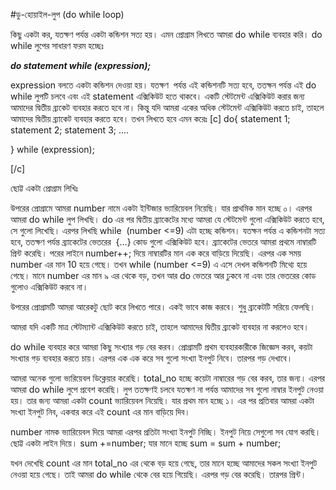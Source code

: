 #ডু-হোয়াইল-লুপ (do while loop)

কিছু একটা কর, যতক্ষণ পর্যন্ত একটা কন্ডিশন সত্য হয়। এমন প্রোগ্রাম লিখতে আমরা do while ব্যবহার করি।
do while লুপের সাধারণ ফরম হচ্ছেঃ

<strong><em>do statement while (expression); </em></strong>

expression বলতে একটা কন্ডিশন দেওয়া হয়। যতক্ষণ  পর্যন্ত এই কন্ডিশনটি সত্য হবে, ততক্ষন পর্যন্ত এই do while লুপটি চলবে এবং এই statement এক্সিকিউট হতে থাকবে। একটি স্টেটমেন্ট এক্সিকিউট করার জন্য আমাদের দ্বিতীয় ব্র্যকেট ব্যবহার করতে হবে না। কিন্তু যদি আমরা একের অধিক স্টেটমেন্ট এক্সিকিউট করতে চাই, তাহলে আমাদের দ্বিতীয় ব্র্যাকেট ব্যবহার করতে হবে। তখন লিখতে হবে এমন করেঃ
[c]
do{
 statement 1;
 statement 2;
 statement 3;
....

} while (expression);

[/c]


ছোট্ট একটা প্রোগ্রাম লিখিঃ
<script src="https://gist.github.com/jakirseu/1169ec06f1b567d35844.js"></script>

উপরের প্রোগ্রামে আমরা number নামে একটা ইন্টিজার ভ্যারিয়েবল নিয়েছি। যার প্রাথমিক মান হচ্ছে ০। এরপর আমরা do while লুপ লিখছি। do এর পর দ্বিতীয় ব্র্যাকেটের মধ্যে আমরা যে স্টেটমেন্ট গুলো এক্সিকিউট করতে হবে, সে গুলো লিখেছি। এরপর লিখছি while  (number &lt;=9) এটা হচ্ছে কন্ডিশন। যতক্ষন পর্যন্ত এ কন্ডিশনটা সত্য হবে, ততক্ষণ পর্যন্ত ব্র্যাকেটের ভেতরের  {…} কোড গুলো এক্সিকিউট হবে। ব্র্যাকেটের ভেতরে আমরা প্রথমে নাম্বারটি প্রিন্ট করেছি। পরের লাইনে number++; দিয়ে নাম্বারটির মান এক করে বাড়িয়ে দিয়েছি। এরপর এক সময় number এর মান 10 হয়ে গেছে। তখন while (number <=9) এ এসে দেখল কন্ডিশনটি মিথ্যে হয়ে গেছে। মানে number  এর মান ৯ এর থেকে বড়, তখন আর do  ভেতরে আর ঢুকবে না এবং তার ভেতরের কোড গুলোও এক্সিকিউট করবে না।

উপরের প্রোগ্রামটি আমরা আরেকটু ছোট করে লিখতে পারে। একই ভাবে কাজ করবে। শুধু ব্র্যকেটটি সরিয়ে ফেলছি।

<script src="https://gist.github.com/jakirseu/cba5766640488d50afcd.js"></script>

আমরা যদি একটি মাত্র স্টেটম্যান্ট এক্সিকিউট করতে চাই, তাহলে আমাদের দ্বিতীয় ব্র্যকেট ব্যবহার না করলেও হবে।

do while ব্যবহার করে আমরা কিছু সংখ্যার গড় বের করব। প্রোগ্রামটি প্রথম ব্যবহারকারীকে জিজ্ঞেস করব, কয়টা সংখ্যার গড় ব্যবহার করতে চায়। এরপর এক এক করে সব গুলো সংখ্যা ইনপুট নিবে। তারপর গড় দেখাবে।

<script src="https://gist.github.com/jakirseu/eb1c2d19e470a4f2d132.js"></script>

আমরা অনেক গুলো ভ্যরিয়েবল ডিক্লেয়ার করেছি। total_no  হচ্ছে কয়েটা নাম্বারের গড় বের করব, তার জন্য। এরপর আমরা do while লুপে প্রবেশ করেছি। লুপ ততক্ষণই চলবে যতক্ষণ না পর্যন্ত আমাদের সব গুলো নাম্বার ইনপুট নেওয়া হয়। তার জন্য আমরা একটা count ভ্যারিয়েবল নিয়েছি। যার প্রথম মান হচ্ছে ১। এর পর প্রতিবার আমরা একটা সংখ্যা ইনপুট নিব, একবার করে এই count এর মান বাড়িয়ে দিব। 

number নামক ভ্যারিয়েবল দিয়ে আমরা এরপর প্রতিটা সংখ্যা ইনপুট নিচ্ছি। ইনপুট নিয়ে সেগুলো সব যোগ করছি। ছোট্ট একটা লাইন দিয়ে। sum +=number; যার মানে হচ্ছে sum = sum + number; 

যখন দেখেছি count এর মান total_no এর থেকে বড় হয়ে গেছে, তার মানে হচ্ছে আমাদের সকল সংখ্যা ইনপুট নেওয়া হয়ে গেছে। তাই আমরা do while থেকে বের হয়ে গিয়েছি। এরপর গড় বের করেছি। তারপর প্রিন্ট।


